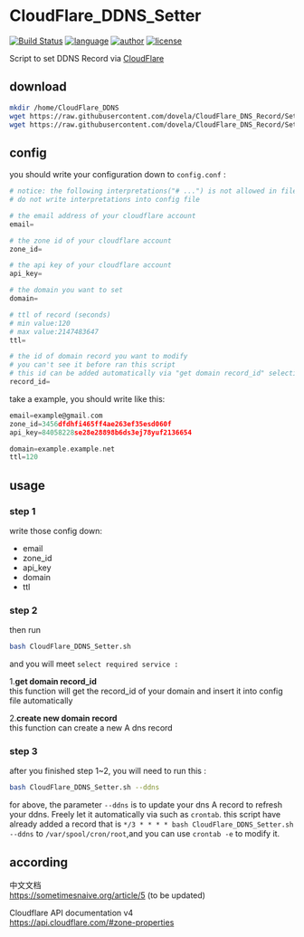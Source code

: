 # CloudFlare_DDNS_Setter
[![Build Status](https://github.com/nanqinlang/SVG/blob/master/build%20passing.svg)](https://github.com/nanqinlang-script/CloudFlare_DNS_Record)
[![language](https://github.com/nanqinlang/SVG/blob/master/language-shell-blue.svg)](https://github.com/nanqinlang-script/CloudFlare_DNS_Record)
[![author](https://github.com/nanqinlang/SVG/blob/master/author-nanqinlang-lightgrey.svg)](https://github.com/nanqinlang-script/CloudFlare_DNS_Record)
[![license](https://github.com/nanqinlang/SVG/blob/master/license-GPLv3-orange.svg)](https://github.com/nanqinlang-script/CloudFlare_DNS_Record)

Script to set DDNS Record via [CloudFlare](https://www.cloudflare.com)


## download
```bash
mkdir /home/CloudFlare_DDNS
wget https://raw.githubusercontent.com/dovela/CloudFlare_DNS_Record/Setter/config.conf -O /home/CloudFlare_DDNS/config.conf
wget https://raw.githubusercontent.com/dovela/CloudFlare_DNS_Record/Setter/CloudFlare_DDNS_Setter.sh
```

## config
you should write your configuration down to `config.conf` :
```python
# notice: the following interpretations("# ...") is not allowed in file "config.conf"
# do not write interpretations into config file

# the email address of your cloudflare account
email=

# the zone id of your cloudflare account
zone_id=

# the api key of your cloudflare account
api_key=

# the domain you want to set
domain=

# ttl of record (seconds)
# min value:120
# max value:2147483647
ttl=

# the id of domain record you want to modify
# you can't see it before ran this script
# this id can be added automatically via "get domain record_id" selection in the script
record_id=

```

take a example, you should write like this:
```c
email=example@gmail.com
zone_id=3456dfdhfi465ff4ae263ef35esd060f
api_key=84058228se28e28898b6ds3ej78yuf2136654

domain=example.example.net
ttl=120
```

## usage

### step 1
write those config down:
- email
- zone_id
- api_key
- domain
- ttl

### step 2
then run
```bash
bash CloudFlare_DDNS_Setter.sh
```
and you will meet `select required service :`

1.**get domain record_id**  
this function will get the record_id of your domain and insert it into config file automatically

2.**create new domain record**  
this function can create a new A dns record


### step 3
after you finished step 1~2, you will need to run this :
```bash
bash CloudFlare_DDNS_Setter.sh --ddns
```
for above, the parameter `--ddns` is to update your dns A record to refresh your ddns. Freely let it automatically via such as `crontab`.
this script have already added a record that is `*/3 * * * * bash CloudFlare_DDNS_Setter.sh --ddns` to `/var/spool/cron/root`,and you can use `crontab -e` to modify it.

## according
中文文档  
https://sometimesnaive.org/article/5 (to be updated)

Cloudflare API documentation v4  
https://api.cloudflare.com/#zone-properties
